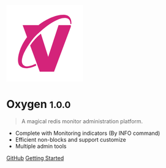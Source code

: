 ![logo](_image/logo.png)

# Oxygen <small>1.0.0</small>

> A magical redis monitor administration platform.

- Complete with Monitoring indicators (By INFO command)
- Efficient non-blocks and support customize
- Multiple admin tools

[GitHub](https://github.com/CSNight/oxygen_vue)
[Getting Started](#oxygen)
